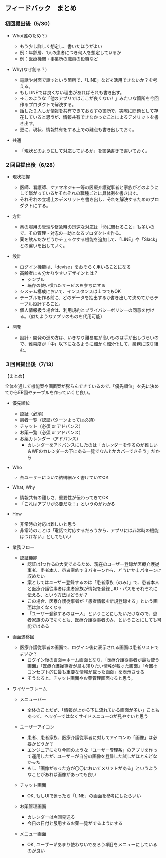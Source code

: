 ## フィードバック　まとめ

### 初回提出後（5/30）

- Who(誰のため？)
  - もう少し詳しく想定し、書いたほうがよい
  - 例：年齢層、1人の患者につき何人を想定しているか
  - 例：医療機関・事業所の職員の役職など

- Why(なぜ創る？)
  - 電話や対面で話すという箇所で、「LINE」などを活用できないか？を考える。
  - もしLINEでは良くない理由があればそれも書き出す。
  - →このような「他のアプリではここが良くない！」みたいな箇所を今回作るプロダクトで解決する。
  - 話した２人しか情報を共有できておらずの箇所で、実際に問題として存在していると思うが、情報共有できなかったことによるデメリットを書き出す。
  - 更に、現状、情報共有をする上での難点も書き出しておく。

- 共通
  - 「現状どのようにして対応しているか」を箇条書きで書いておく。

### ２回目提出後（6/28）

- 現状把握
  - 医師、看護師、ケアマネジャー等の医療介護従事者と家族がどのようにして繋がっているかそれぞれの職種ごとに具体例を書き出す。
  - それぞれの立場上のデメリットを書き出し、それを解決するためのプロダクトにする。

- 方針
  - 薬の服用の管理や緊急時の迅速な対応は「命に関わること」も多いので、その管理・対応の一助となるプロダクトを作る。
  - 薬を飲んだかどうかチェックする機能を追加して、「LINE」や「Slack」との違いを出していく。

- 設計
  - ログイン機能は、「devise」をおそらく用いることになる
  - 高齢者にも分かりやすいデザインとは？
    - シンプル
    - 既存の使い慣れたサービスを参考にする
  - システム構成において、インスタンスは１つでもOK
  - テーブルを作る前に、どのデータを抽出するか書き出して決めてからテーブル設計すること。
  - 個人情報扱う場合は、利用規約とプライバシーポリシーの同意を付ける。（似たようなアプリのものを代用可能）

- 開発
  - 設計・開発の進め方は、いきなり難易度が高いものは手が出しづらいので、難易度が「中」以下になるように細かく細分化して、業務に取り組む。

### ３回目提出後（7/13）
【まとめ】

全体を通して機能案や画面案が膨らんできているので、「優先順位」を先に決めてからER図やテーブルを作っていくと良い。
- 優先順位
  - 認証（必須）
  - 患者一覧（認証パターンよっては必須）
  - チャット（必須 or アドバンス）
  - お薬一覧（必須 or アドバンス）
  - お薬カレンダー（アドバンス）
    - カレンダーをアドバンスにしたのは「カレンダーを作るのが難しい＆WFのカレンダーの下にある一覧でなんとかカバーできそう」だから
- Who
  - 各ユーザーについて結構細かく書けていてOK
- What, Why
  - 情報共有の難しさ、重要性が伝わってきてOK
  - 「これはアプリが必要だな！」というのがわかる
- How
  - 非常時の対応は難しいと思う
  - 非常時のことは「電話で対応するだろうから、アプリには非常時の機能はつけない」としてもいい

- 業務フロー
  - 認証機能
    - 認証は1つ作るの大変であるため、現在のユーザー登録が医療介護従事者、患者本人、患者家族で３パターンから、どうにか１パターンに収めたい
    - 案としてはユーザー登録するのは「患者家族（のみ）」で、患者本人と医療介護従事者は患者家族が情報を登録しID・パスをそれぞれに伝える、という方法はどうか？
    - この場合、医療介護従事者が「患者情報を新規登録する」という画面は無くなくなる
    - 「ユーザー登録するのは一人」ということにしたいだけなので、患者家族のみでなくとも、医療介護従事者のみ、ということにしても可能ではある

- 画面遷移図
  - 医療介護従事者の画面で、ログイン後に表示される画面は患者リストでよいか？
    - ログイン後の画面＝ホーム画面となり、「医療介護従事者が最も使う画面」「医療介護従事者が最も知りたい情報が載った画面」「今回のコンセプト的に最も重要な情報が載った画面」を表示させる
    - そうなると、チャット画面やお薬管理画面なると思う。

- ワイヤーフレーム
  - メニューバー
    - 全体のことだが、「情報が上から下に流れている画面が多い」こともあって、ヘッダーではなくサイドメニューのが見やすいと思う

  - ユーザーアイコン
    - 患者、患者家族、医療介護従事者に対してアイコンの「画像」は必要かどうか？
    - エンジニアになり今回のような「ユーザー管理系」のアプリを作って運用したが、ユーザーが自分の画像を登録した試しがほとんどなかった
    - もし「画像があった方が〇〇においてメリットがある」というようなことがあれば画像があっても良い

  - チャット画面
    - OK, もしUIで迷ったら「LINE」の画面を参考にしたらいい

  - お薬管理画面
    - カレンダーは今回見送る
    - 今日の日付と服用するお薬一覧がでるようにする

  - メニュー画面
    - OK, ユーザーがあまり使わないであろう項目をメニューにしているのが良い
